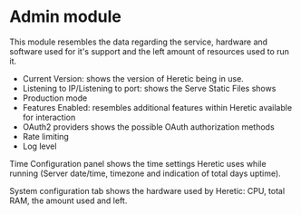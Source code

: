# Admin module

This module resembles the data regarding the service, hardware and software used for it's support and the left amount of resources used to run it.

+ Current Version: shows the version of Heretic being in use.
+ Listening to IP/Listening to port: shows the 
Serve Static Files shows 
+ Production mode
+ Features Enabled: resembles additional features within Heretic available for interaction
+ OAuth2 providers shows the possible OAuth authorization methods
+ Rate limiting
+ Log level

Time Configuration panel shows the time settings Heretic uses while running (Server date/time, timezone and indication of total days uptime).

System configuration tab shows the hardware used by Heretic: CPU, total RAM, the amount used and left.
